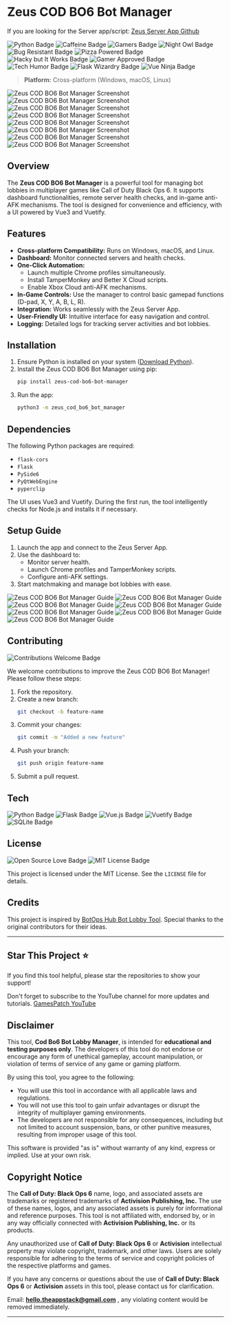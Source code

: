 # Zeus COD BO6 Bot Manager
If you are looking for the Server app/script: [Zeus Server App Github](https://github.com/satyajiit/zeus-server-load)

![Python Badge](https://img.shields.io/badge/Made_with-Python-3776AB?style=flat-square&logo=python&logoColor=white)
![Caffeine Badge](https://img.shields.io/badge/Generated_with-Caffeine-FFDD00?style=flat-square&logo=coffeescript&logoColor=black)
![Gamers Badge](https://img.shields.io/badge/Built_by-Gamers-00FF00?style=flat-square&logo=xbox&logoColor=white)
![Night Owl Badge](https://img.shields.io/badge/Coded_at-3AM-blue?style=flat-square&logo=moon&logoColor=white)
![Bug Resistant Badge](https://img.shields.io/badge/99.9%25-Bug_Proof-orange?style=flat-square&logo=python&logoColor=black)
![Pizza Powered Badge](https://img.shields.io/badge/Powered_by-Pizza-red?style=flat-square&logo=pizza&logoColor=white)
![Hacky but It Works Badge](https://img.shields.io/badge/Hacky_but-it_works-yellow?style=flat-square&logo=python&logoColor=black)
![Gamer Approved Badge](https://img.shields.io/badge/Approved_by-Gamers-00FF00?style=flat-square&logo=steam&logoColor=white)
![Tech Humor Badge](https://img.shields.io/badge/Best_Stack-Ever-green?style=flat-square&logo=vue.js&logoColor=white)
![Flask Wizardry Badge](https://img.shields.io/badge/Wizardry-Flask-black?style=flat-square&logo=flask&logoColor=white)
![Vue Ninja Badge](https://img.shields.io/badge/Vue3-Ninja-green?style=flat-square&logo=vue.js&logoColor=white)


> **Platform:** Cross-platform (Windows, macOS, Linux)

![Zeus COD BO6 Bot Manager Screenshot](https://github.com/satyajiit/CodBo6_Bot_Manager_Zeus/raw/master/screenshots/1.png)
![Zeus COD BO6 Bot Manager Screenshot](https://github.com/satyajiit/CodBo6_Bot_Manager_Zeus/raw/master/screenshots/2.png)
![Zeus COD BO6 Bot Manager Screenshot](https://github.com/satyajiit/CodBo6_Bot_Manager_Zeus/raw/master/screenshots/3.png)
![Zeus COD BO6 Bot Manager Screenshot](https://github.com/satyajiit/CodBo6_Bot_Manager_Zeus/raw/master/screenshots/4.png)
![Zeus COD BO6 Bot Manager Screenshot](https://github.com/satyajiit/CodBo6_Bot_Manager_Zeus/raw/master/screenshots/5.png)
![Zeus COD BO6 Bot Manager Screenshot](https://github.com/satyajiit/CodBo6_Bot_Manager_Zeus/raw/master/screenshots/6.png)
![Zeus COD BO6 Bot Manager Screenshot](https://github.com/satyajiit/CodBo6_Bot_Manager_Zeus/raw/master/screenshots/7.png)
![Zeus COD BO6 Bot Manager Screenshot](https://github.com/satyajiit/CodBo6_Bot_Manager_Zeus/raw/master/screenshots/8.png)

## Overview

The **Zeus COD BO6 Bot Manager** is a powerful tool for managing bot lobbies in multiplayer games like Call of Duty Black Ops 6. It supports dashboard functionalities, remote server health checks, and in-game anti-AFK mechanisms. The tool is designed for convenience and efficiency, with a UI powered by Vue3 and Vuetify.

## Features

- **Cross-platform Compatibility:** Runs on Windows, macOS, and Linux.
- **Dashboard:** Monitor connected servers and health checks.
- **One-Click Automation:**
  - Launch multiple Chrome profiles simultaneously.
  - Install TamperMonkey and Better X Cloud scripts.
  - Enable Xbox Cloud anti-AFK mechanisms.
- **In-Game Controls:** Use the manager to control basic gamepad functions (D-pad, X, Y, A, B, L, R).
- **Integration:** Works seamlessly with the Zeus Server App.
- **User-Friendly UI:** Intuitive interface for easy navigation and control.
- **Logging:** Detailed logs for tracking server activities and bot lobbies.

## Installation

1. Ensure Python is installed on your system ([Download Python](https://www.python.org/downloads/)).
2. Install the Zeus COD BO6 Bot Manager using pip:
   ```bash
   pip install zeus-cod-bo6-bot-manager
   ```
3. Run the app:
   ```bash
   python3 -m zeus_cod_bo6_bot_manager
   ```

## Dependencies

The following Python packages are required:
- `flask-cors`
- `Flask`
- `PySide6`
- `PyQtWebEngine`
- `pyperclip`

The UI uses Vue3 and Vuetify. During the first run, the tool intelligently checks for Node.js and installs it if necessary.

## Setup Guide

1. Launch the app and connect to the Zeus Server App.
2. Use the dashboard to:
   - Monitor server health.
   - Launch Chrome profiles and TamperMonkey scripts.
   - Configure anti-AFK settings.
3. Start matchmaking and manage bot lobbies with ease.

![Zeus COD BO6 Bot Manager Guide](https://github.com/satyajiit/CodBo6_Bot_Manager_Zeus/raw/master/screenshots/setup/1.png)
![Zeus COD BO6 Bot Manager Guide](https://github.com/satyajiit/CodBo6_Bot_Manager_Zeus/raw/master/screenshots/setup/2.png)
![Zeus COD BO6 Bot Manager Guide](https://github.com/satyajiit/CodBo6_Bot_Manager_Zeus/raw/master/screenshots/setup/3.png)
![Zeus COD BO6 Bot Manager Guide](https://github.com/satyajiit/CodBo6_Bot_Manager_Zeus/raw/master/screenshots/setup/4.png)
![Zeus COD BO6 Bot Manager Guide](https://github.com/satyajiit/CodBo6_Bot_Manager_Zeus/raw/master/screenshots/setup/5.png)
![Zeus COD BO6 Bot Manager Guide](https://github.com/satyajiit/CodBo6_Bot_Manager_Zeus/raw/master/screenshots/setup/6.png)
![Zeus COD BO6 Bot Manager Guide](https://github.com/satyajiit/CodBo6_Bot_Manager_Zeus/raw/master/screenshots/setup/7.png)



## Contributing
![Contributions Welcome Badge](https://img.shields.io/badge/Contributions-Welcome-brightgreen?style=flat-square&logo=github)

We welcome contributions to improve the Zeus COD BO6 Bot Manager! Please follow these steps:

1. Fork the repository.
2. Create a new branch:
   ```bash
   git checkout -b feature-name
   ```
3. Commit your changes:
   ```bash
   git commit -m "Added a new feature"
   ```
4. Push your branch:
   ```bash
   git push origin feature-name
   ```
5. Submit a pull request.

## Tech
![Python Badge](https://img.shields.io/badge/Made_with-Python-3776AB?style=flat-square&logo=python&logoColor=white)
![Flask Badge](https://img.shields.io/badge/Backend-Flask-black?style=flat-square&logo=flask&logoColor=white)
![Vue.js Badge](https://img.shields.io/badge/Frontend-Vue3-4FC08D?style=flat-square&logo=vue.js&logoColor=white)
![Vuetify Badge](https://img.shields.io/badge/UI-Vuetify-1867C0?style=flat-square&logo=vuetify&logoColor=white)
![SQLite Badge](https://img.shields.io/badge/Database-SQL-336791?style=flat-square&logo=postgresql&logoColor=white)

## License
![Open Source Love Badge](https://img.shields.io/badge/Open_Source-💚-blue?style=flat-square&logo=opensourceinitiative&logoColor=white)
![MIT License Badge](https://img.shields.io/badge/License-MIT-blue?style=flat-square&logo=open-source-initiative&logoColor=white)

This project is licensed under the MIT License. See the `LICENSE` file for details.

## Credits

This project is inspired by [BotOps Hub Bot Lobby Tool](https://www.unknowncheats.me/forum/call-of-duty-black-ops-6-a/674129-botops-hub-bot-lobby-tool-vm-required.html). Special thanks to the original contributors for their ideas.

---

## Star This Project ⭐

If you find this tool helpful, please star the repositories to show your support!

Don't forget to subscribe to the YouTube channel for more updates and tutorials. [GamesPatch YouTube](https://www.youtube.com/@GamesPatch)

## Disclaimer

This tool, **Cod Bo6 Bot Lobby Manager**, is intended for **educational and testing purposes only**. The developers of this tool do not endorse or encourage any form of unethical gameplay, account manipulation, or violation of terms of service of any game or gaming platform. 

By using this tool, you agree to the following:
- You will use this tool in accordance with all applicable laws and regulations.
- You will not use this tool to gain unfair advantages or disrupt the integrity of multiplayer gaming environments.
- The developers are not responsible for any consequences, including but not limited to account suspension, bans, or other punitive measures, resulting from improper usage of this tool.

This software is provided "as is" without warranty of any kind, express or implied. Use at your own risk.

## Copyright Notice

The **Call of Duty: Black Ops 6** name, logo, and associated assets are trademarks or registered trademarks of **Activision Publishing, Inc.** The use of these names, logos, and any associated assets is purely for informational and reference purposes. This tool is not affiliated with, endorsed by, or in any way officially connected with **Activision Publishing, Inc.** or its products.

Any unauthorized use of **Call of Duty: Black Ops 6** or **Activision** intellectual property may violate copyright, trademark, and other laws. Users are solely responsible for adhering to the terms of service and copyright policies of the respective platforms and games. 

If you have any concerns or questions about the use of **Call of Duty: Black Ops 6** or **Activision** assets in this tool, please contact us for clarification.

Email: **hello.theappstack@gmail.com** , any violating content would be removed immediately.

---
